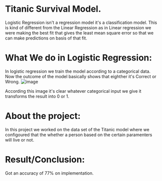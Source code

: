 # Titanic Survival Model.
Logistic Regression isn't a regression model it's a classification model. This is kind of different from the Linear Regression as in Linear regression we were making the best fit that gives the least mean square error so that we can make predictions on basis of that fit.


# What We do in Logistic Regression:
In logistic regression we train the model according to a categorical data. Now the outcome of the model basically shows that eighther it's Correct or Wrong. 
![image](https://user-images.githubusercontent.com/72427901/115993706-9d518980-a5f1-11eb-816e-a236fb8d21c1.png)

According this image it's clear whatever categorical input we give it transforms the result into 0 or 1.
# About the project:
In this project we worked on the data set of the Titanic model where we configoured that the whether a person based on the certain paramenters will live or not.
# Result/Conclusion:
Got an accuracy of 77% on implementation.
